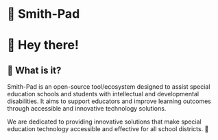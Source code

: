 # 🚀 Smith-Pad

# 👋 Hey there!

## 🎯 What is it?

Smith-Pad is an open-source tool/ecosystem designed to assist special education schools and students with intellectual and developmental disabilities. It aims to support educators and improve learning outcomes through accessible and innovative technology solutions.


We are dedicated to providing innovative solutions that make special 
education technology accessible and effective for all school 
districts. 🌟